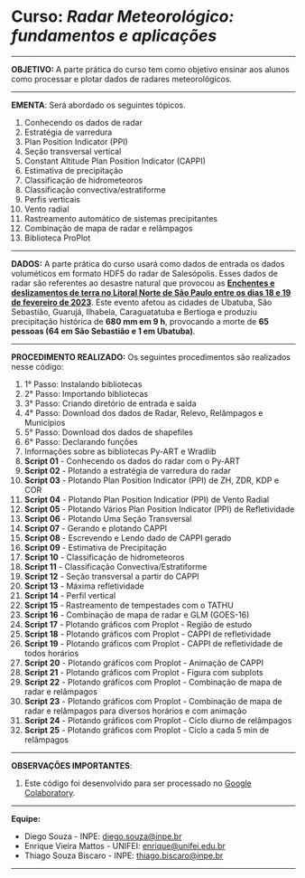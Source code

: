# **Curso:** *Radar Meteorológico: fundamentos e aplicações*

---

**OBJETIVO:** A parte prática do curso tem como objetivo ensinar aos alunos como processar e plotar dados de radares meteorológicos.

---

**EMENTA**: Será abordado os seguintes tópicos.

1. Conhecendo os dados de radar
2. Estratégia de varredura
3. Plan Position Indicator (PPI)
4. Seção transversal vertical
5. Constant Altitude Plan Position Indicator (CAPPI)
6. Estimativa de precipitação
7. Classificação de hidrometeoros
8. Classificação convectiva/estratiforme
9. Perfis verticais
10. Vento radial
11. Rastreamento automático de sistemas precipitantes
12. Combinação de mapa de radar e relâmpagos
13. Biblioteca ProPlot
---

**DADOS:** A parte prática do curso usará como dados de entrada os dados voluméticos em formato HDF5 do radar de Salesópolis. Esses dados de radar são referentes ao desastre natural que provocou as [**Enchentes e deslizamentos de terra no Litoral Norte de São Paulo entre os dias 18 e 19 de fevereiro de 2023**](https://pt.wikipedia.org/wiki/Enchentes_e_deslizamentos_de_terra_no_Litoral_Norte_de_S%C3%A3o_Paulo_em_2023). Este evento afetou as cidades de Ubatuba, São Sebastião, Guarujá, Ilhabela, Caraguatatuba e Bertioga e produziu precipitação histórica de **680 mm em 9 h**, provocando a morte de **65 pessoas (64 em São Sebastião e 1 em Ubatuba)**.

---

**PROCEDIMENTO REALIZADO:** Os seguintes procedimentos são realizados nesse código:
1. 1° Passo: Instalando bibliotecas
2. 2° Passo: Importando bibliotecas
3. 3° Passo: Criando diretório de entrada e saída
4. 4° Passo: Download dos dados de Radar, Relevo, Relâmpagos e Municípios
5. 5° Passo: Download dos dados de shapefiles
6. 6° Passo: Declarando funções
7. Informações sobre as bibliotecas Py-ART e Wradlib
8. **Script 01** - Conhecendo os dados do radar com o Py-ART
9. **Script 02** - Plotando a estratégia de varredura do radar
10. **Script 03** - Plotando Plan Position Indicator (PPI) de ZH, ZDR, KDP e COR
11. **Script 04** - Plotando Plan Position Indicatior (PPI) de Vento Radial
12. **Script 05** - Plotando Vários Plan Position Indicator (PPI) de Refletividade
13. **Script 06** - Plotando Uma Seção Transversal
14. **Script 07** - Gerando e plotando CAPPI
15. **Script 08** - Escrevendo e Lendo dado de CAPPI gerado
16. **Script 09** - Estimativa de Precipitação
17. **Script 10** - Classificação de hidrometeoros
18. **Script 11** - Classificação Convectiva/Estratiforme
19. **Script 12** - Seção transversal a partir do CAPPI
20. **Script 13** - Máxima refletividade
21. **Script 14** - Perfil vertical
22. **Script 15** - Rastreamento de tempestades com o TATHU
23. **Script 16** - Combinação de mapa de radar e GLM (GOES-16)
24. **Script 17** - Plotando gráficos com Proplot - Região de estudo
25. **Script 18** - Plotando gráficos com Proplot - CAPPI de refletividade
26. **Script 19** - Plotando gráficos com Proplot - CAPPI de refletividade de todos horários
27. **Script 20** - Plotando gráficos com Proplot - Animação de CAPPI
28. **Script 21** - Plotando gráficos com Proplot - Figura com subplots
29. **Script 22** - Plotando gráficos com Proplot - Combinação de mapa de radar e relâmpagos
30. **Script 23** - Plotando gráficos com Proplot - Combinação de mapa de radar e relâmpagos para diversos horários e com animação
31. **Script 24** - Plotando gráficos com Proplot - Ciclo diurno de relâmpagos
32. **Script 25** - Plotando gráficos com Proplot - Ciclo a cada 5 min de relâmpagos



---

**OBSERVAÇÕES IMPORTANTES**:
1. Este código foi desenvolvido para ser processado no [Google Colaboratory](https://colab.research.google.com/).

---

**Equipe:**
 - Diego Souza - INPE: diego.souza@inpe.br
 - Enrique Vieira Mattos - UNIFEI: enrique@unifei.edu.br
 - Thiago Souza Biscaro - INPE: thiago.biscaro@inpe.br

---
